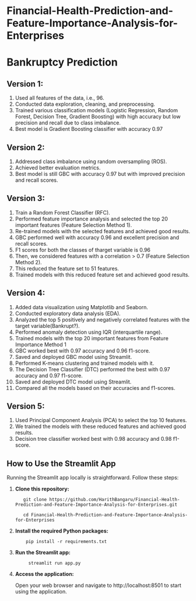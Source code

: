 # Financial-Health-Prediction-and-Feature-Importance-Analysis-for-Enterprises
# Bankruptcy Prediction
## Version 1:
1. Used all features of the data, i.e., 96.
2. Conducted data exploration, cleaning, and preprocessing.
3. Trained various classification models (Logistic Regression, Random Forest, Decision Tree, Gradient Boosting) with high accuracy but low precision and recall due to class imbalance.
4. Best model is Gradient Boosting classifier with accuracy 0.97 
## Version 2:
1. Addressed class imbalance using random oversampling (ROS).
2. Achieved better evaluation metrics.
3. Best model is still GBC with accuracy 0.97 but with improved precision and recall scores.

## Version 3:
1. Train a Random Forest Classifier (RFC).
2. Performed feature importance analysis and selected the top 20 important features (Feature Selection Method 1).
3. Re-trained models with the selected features and achieved good results.
4. GBC performed well with accuracy 0.96 and excellent precision and recall scores.
5. F1 scores for both the classes of tharget variable is 0.96
6. Then, we considered features with a correlation > 0.7 (Feature Selection Method 2).
7. This reduced the feature set to 51 features.
8. Trained models with this reduced feature set and achieved good results.

## Version 4:
1. Added data visualization using Matplotlib and Seaborn.
2. Conducted exploratory data analysis (EDA).
3. Analyzed the top 5 positively and negatively correlated features with the target variable(Bankrupt?).
4. Performed anomaly detection using IQR (interquartile range).
5. Trained models with the top 20 important features from Feature Importance Method 1
6. GBC worked best with 0.97 accuracy and 0.96 f1-score.
7. Saved and deployed GBC model using Streamlit.
8. Performed K-means clustering and trained models with it.
9. The Decision Tree Classifier (DTC) performed the best with 0.97 accuracy and 0.97 f1-score.
10. Saved and deployed DTC model using Streamlit.
11. Compared all the models based on their accuracies and f1-scores.

## Version 5:
1. Used Principal Component Analysis (PCA) to select the top 10 features.
2. We trained the models with these reduced features and achieved good results.
3. Decision tree classifier worked best with 0.98 accuracy and 0.98 f1-score.

## How to Use the Streamlit App

Running the Streamlit app locally is straightforward. Follow these steps:

1. **Clone this repository:**

          git clone https://github.com/HarithBangaru/Financial-Health-Prediction-and-Feature-Importance-Analysis-for-Enterprises.git
   
          cd Financial-Health-Prediction-and-Feature-Importance-Analysis-for-Enterprises

3. **Install the required Python packages:**
 
           pip install -r requirements.txt

4. **Run the Streamlit app:**

            streamlit run app.py

5. **Access the application:**

      Open your web browser and navigate to http://localhost:8501 to start using the application.

